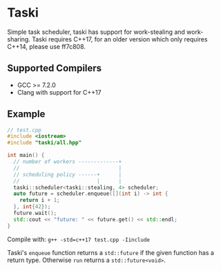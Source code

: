 # Taski
Simple task scheduler, taski has support for work-stealing and work-sharing.
Taski requires C++17, for an older version which only requires C++14, please use ff7c808.

Supported Compilers
-------------------
* GCC >= 7.2.0
* Clang with support for C++17

Example
-------------
```c++
// test.cpp
#include <iostream>
#include "taski/all.hpp"

int main() {
  // number of workers -------------+
  //                                |
  // scheduling policy ------+      |
  //                         |      |
  taski::scheduler<taski::stealing, 4> scheduler;
  auto future = scheduler.enqueue([](int i) -> int {
    return i + 1;
  }, int{42});
  future.wait();
  std::cout << "future: " << future.get() << std::endl;
}
```
Compile with: `g++ -std=c++17 test.cpp -Iinclude`

Taski's `enqueue` function returns a `std::future` if the given function has a return type. Otherwise `run` returns a `std::future<void>`.
